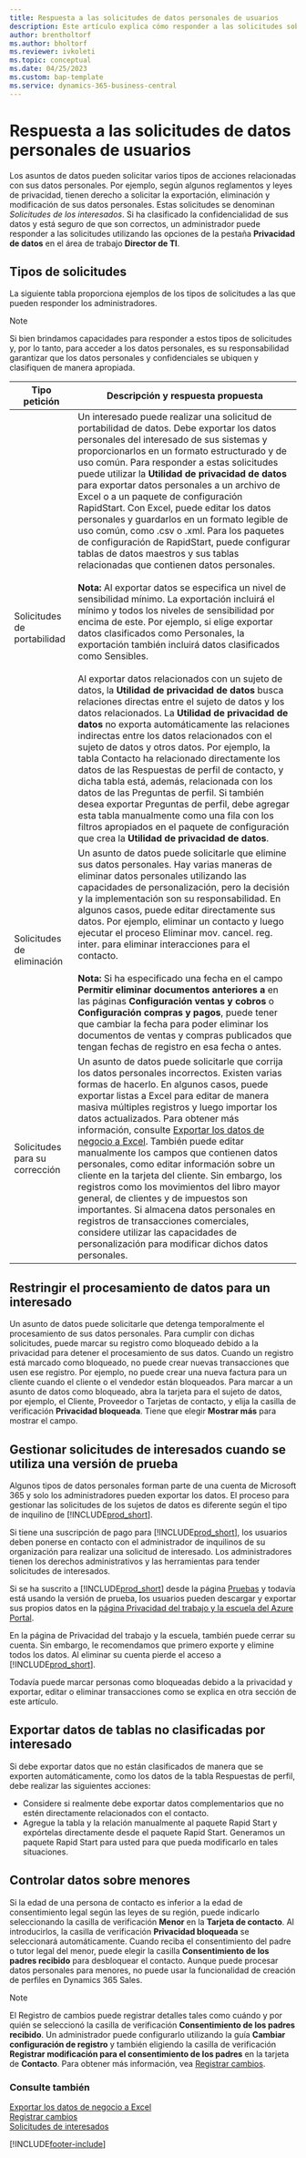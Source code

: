 ```yaml
---
title: Respuesta a las solicitudes de datos personales de usuarios
description: Este artículo explica cómo responder a las solicitudes sobre datos personales.
author: brentholtorf
ms.author: bholtorf
ms.reviewer: ivkoleti
ms.topic: conceptual
ms.date: 04/25/2023
ms.custom: bap-template
ms.service: dynamics-365-business-central
---
```


# <a name="responding-to-requests-about-users-personal-data"></a>Respuesta a las solicitudes de datos personales de usuarios

Los asuntos de datos pueden solicitar varios tipos de acciones relacionadas con sus datos personales. Por ejemplo, según algunos reglamentos y leyes de privacidad, tienen derecho a solicitar la exportación, eliminación y modificación de sus datos personales. Estas solicitudes se denominan *Solicitudes de los interesados*. Si ha clasificado la confidencialidad de sus datos y está seguro de que son correctos, un administrador puede responder a las solicitudes utilizando las opciones de la pestaña **Privacidad de datos** en el área de trabajo **Director de TI**. 
<!--
For more information about classifying data and data sensitivity in [!INCLUDE[prod_long](includes/prod_long.md)], go to the following articles:

* [Classifying Data](/dynamics-nav/classifying-data?toc=/dynamics365/business-central/toc.json) 
* [Classifying Data Sensitivity](admin-classifying-data-sensitivity.md)  -->

## <a name="types-of-requests"></a>Tipos de solicitudes

La siguiente tabla proporciona ejemplos de los tipos de solicitudes a las que pueden responder los administradores.

> [!Note]
> Si bien brindamos capacidades para responder a estos tipos de solicitudes y, por lo tanto, para acceder a los datos personales, es su responsabilidad garantizar que los datos personales y confidenciales se ubiquen y clasifiquen de manera apropiada.

|Tipo petición|Descripción y respuesta propuesta|
|-----|-----|
|Solicitudes de portabilidad|Un interesado puede realizar una solicitud de portabilidad de datos. Debe exportar los datos personales del interesado de sus sistemas y proporcionarlos en un formato estructurado y de uso común. Para responder a estas solicitudes puede utilizar la **Utilidad de privacidad de datos** para exportar datos personales a un archivo de Excel o a un paquete de configuración RapidStart. Con Excel, puede editar los datos personales y guardarlos en un formato legible de uso común, como .csv o .xml. Para los paquetes de configuración de RapidStart, puede configurar tablas de datos maestros y sus tablas relacionadas que contienen datos personales. <br><br> **Nota:** Al exportar datos se especifica un nivel de sensibilidad mínimo. La exportación incluirá el mínimo y todos los niveles de sensibilidad por encima de este. Por ejemplo, si elige exportar datos clasificados como Personales, la exportación también incluirá datos clasificados como Sensibles. <br><br>Al exportar datos relacionados con un sujeto de datos, la **Utilidad de privacidad de datos** busca relaciones directas entre el sujeto de datos y los datos relacionados. La **Utilidad de privacidad de datos** no exporta automáticamente las relaciones indirectas entre los datos relacionados con el sujeto de datos y otros datos. Por ejemplo, la tabla Contacto ha relacionado directamente los datos de las Respuestas de perfil de contacto, y dicha tabla está, además, relacionada con los datos de las Preguntas de perfil. Si también desea exportar Preguntas de perfil, debe agregar esta tabla manualmente como una fila con los filtros apropiados en el paquete de configuración que crea la **Utilidad de privacidad de datos**.|
|Solicitudes de eliminación|Un asunto de datos puede solicitarle que elimine sus datos personales. Hay varias maneras de eliminar datos personales utilizando las capacidades de personalización, pero la decisión y la implementación son su responsabilidad. En algunos casos, puede editar directamente sus datos. Por ejemplo, eliminar un contacto y luego ejecutar el proceso Eliminar mov. cancel. reg. inter. para eliminar interacciones para el contacto. <br><br> **Nota:** Si ha especificado una fecha en el campo **Permitir eliminar documentos anteriores a** en las páginas **Configuración ventas y cobros** o **Configuración compras y pagos**, puede tener que cambiar la fecha para poder eliminar los documentos de ventas y compras publicados que tengan fechas de registro en esa fecha o antes.|
|Solicitudes para su corrección|Un asunto de datos puede solicitarle que corrija los datos personales incorrectos. Existen varias formas de hacerlo. En algunos casos, puede exportar listas a Excel para editar de manera masiva múltiples registros y luego importar los datos actualizados. Para obtener más información, consulte [Exportar los datos de negocio a Excel](about-export-data.md). También puede editar manualmente los campos que contienen datos personales, como editar información sobre un cliente en la tarjeta del cliente. Sin embargo, los registros como los movimientos del libro mayor general, de clientes y de impuestos son importantes. Si almacena datos personales en registros de transacciones comerciales, considere utilizar las capacidades de personalización para modificar dichos datos personales.|

## <a name="restrict-data-processing-for-a-data-subject"></a>Restringir el procesamiento de datos para un interesado

Un asunto de datos puede solicitarle que detenga temporalmente el procesamiento de sus datos personales. Para cumplir con dichas solicitudes, puede marcar su registro como bloqueado debido a la privacidad para detener el procesamiento de sus datos. Cuando un registro está marcado como bloqueado, no puede crear nuevas transacciones que usen ese registro. Por ejemplo, no puede crear una nueva factura para un cliente cuando el cliente o el vendedor están bloqueados. Para marcar a un asunto de datos como bloqueado, abra la tarjeta para el sujeto de datos, por ejemplo, el Cliente, Proveedor o Tarjetas de contacto, y elija la casilla de verificación **Privacidad bloqueada**. Tiene que elegir **Mostrar más** para mostrar el campo.  

## <a name="handling-data-subject-requests-when-using-a-trial-version"></a>Gestionar solicitudes de interesados cuando se utiliza una versión de prueba

Algunos tipos de datos personales forman parte de una cuenta de Microsoft 365 y solo los administradores pueden exportar los datos. El proceso para gestionar las solicitudes de los sujetos de datos es diferente según el tipo de inquilino de [!INCLUDE[prod_short](includes/prod_short.md)].

Si tiene una suscripción de pago para [!INCLUDE[prod_short](includes/prod_short.md)], los usuarios deben ponerse en contacto con el administrador de inquilinos de su organización para realizar una solicitud de interesado. Los administradores tienen los derechos administrativos y las herramientas para tender solicitudes de interesados.

Si se ha suscrito a [!INCLUDE[prod_short](includes/prod_short.md)] desde la página [Pruebas](https://trials.dynamics.com/) y todavía está usando la versión de prueba, los usuarios pueden descargar y exportar sus propios datos en la [página Privacidad del trabajo y la escuela del Azure Portal](https://portal.azure.com#blade/Microsoft_AAD_IAM/GDPRViralBlade).

En la página de Privacidad del trabajo y la escuela, también puede cerrar su cuenta. Sin embargo, le recomendamos que primero exporte y elimine todos los datos. Al eliminar su cuenta pierde el acceso a [!INCLUDE[prod_short](includes/prod_short.md)].

Todavía puede marcar personas como bloqueadas debido a la privacidad y exportar, editar o eliminar transacciones como se explica en otra sección de este artículo.  

## <a name="exporting-data-from-tables-not-classified-by-data-subject"></a>Exportar datos de tablas no clasificadas por interesado

Si debe exportar datos que no están clasificados de manera que se exporten automáticamente, como los datos de la tabla Respuestas de perfil, debe realizar las siguientes acciones:

* Considere si realmente debe exportar datos complementarios que no estén directamente relacionados con el contacto.
* Agregue la tabla y la relación manualmente al paquete Rapid Start y expórtelas directamente desde el paquete Rapid Start. Generamos un paquete Rapid Start para usted para que pueda modificarlo en tales situaciones.

## <a name="handling-data-about-minors"></a>Controlar datos sobre menores

Si la edad de una persona de contacto es inferior a la edad de consentimiento legal según las leyes de su región, puede indicarlo seleccionando la casilla de verificación **Menor** en la **Tarjeta de contacto**. Al introducirlos, la casilla de verificación **Privacidad bloqueada** se seleccionará automáticamente. Cuando reciba el consentimiento del padre o tutor legal del menor, puede elegir la casilla **Consentimiento de los padres recibido** para desbloquear el contacto. Aunque puede procesar datos personales para menores, no puede usar la funcionalidad de creación de perfiles en Dynamics 365 Sales.

> [!Note]
> El Registro de cambios puede registrar detalles tales como cuándo y por quién se seleccionó la casilla de verificación **Consentimiento de los padres recibido**. Un administrador puede configurarlo utilizando la guía **Cambiar configuración de registro** y también eligiendo la casilla de verificación **Registrar modificación para el consentimiento de los padres** en la tarjeta de **Contacto**. Para obtener más información, vea [Registrar cambios](across-log-changes.md).  

### <a name="see-also"></a>Consulte también

<!-- [Classifying Data](/dynamics-nav/classifying-data?toc=/dynamics365/business-central/toc.json)  
[Classifying Data Sensitivity](admin-classifying-data-sensitivity.md)  -->
[Exportar los datos de negocio a Excel](about-export-data.md)  
[Registrar cambios](across-log-changes.md)  
[Solicitudes de interesados](/microsoft-365/compliance/gdpr-data-subject-requests)  

[!INCLUDE[footer-include](includes/footer-banner.md)]
